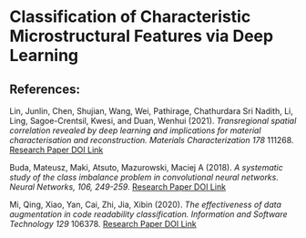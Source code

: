 # Classification of Characteristic Microstructural Features via Deep Learning

## References:

Lin, Junlin, Chen, Shujian, Wang, Wei, Pathirage, Chathurdara Sri Nadith, Li, Ling, Sagoe-Crentsil, Kwesi, and Duan, Wenhui (2021).
*Transregional spatial correlation revealed by deep learning and implications for material characterisation and reconstruction. Materials Characterization 178* 111268.
[Research Paper DOI Link](https://doi.org/10.1016/j.matchar.2021.111268)

Buda, Mateusz, Maki, Atsuto, Mazurowski, Maciej A (2018).
*A systematic study of the class imbalance problem in convolutional neural networks. Neural Networks, 106, 249-259*.
[Research Paper DOI Link](https://doi.org/10.1016/j.neunet.2018.07.011)

Mi, Qing, Xiao, Yan, Cai, Zhi, Jia, Xibin (2020).
*The effectiveness of data augmentation in code readability classification. Information and Software Technology 129* 106378.
[Research Paper DOI Link](https://doi.org/10.1016/j.infsof.2020.106378)